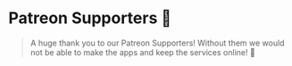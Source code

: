 # Patreon Supporters 🧡

> A huge thank you to our Patreon Supporters! Without them we would not be able to make the apps and keep the services online! 🧡

<assistant-apps-patreon-list>
    <div class="book-loader-wrapper" slot="loading">
        <book-loader />
    </div>
</assistant-apps-patreon-list>
